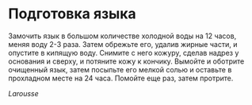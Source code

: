 # Подготовка языка

Замочить язык в большом количестве холодной воды на 12 часов, меняя воду 2-3 раза. Затем обрежьте его, удалив жирные части, и опустите в кипящую воду. Снимите с него кожуру, сделав надрез у основания и сверху, и потяните кожу к кончику. Вымойте и оботрите очищенный язык, затем посыпьте его мелкой солью и оставьте в прохладном месте на 24 часа. Помойте еще раз, затем протрите.

_Larousse_